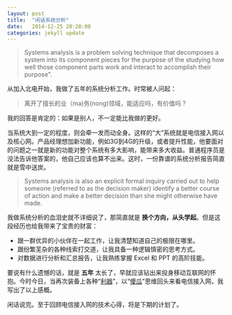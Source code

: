 ```yaml
---
layout: post
title:  "闲话系统分析"
date:   2014-12-25 20:28:00
categories: jekyll update
---
```


> Systems analysis is a problem solving technique that decomposes a system into its component pieces for the purpose of the studying how well those component parts work and interact to accomplish their purpose". 

从加入北电开始，我做了五年的系统分析工作。时常被人问起：

> 离开了擅长的业（ma)务(nong)领域，能适应吗，有价值吗？

我的回答是肯定的：如果是别人，不一定能比我做的更好。

当系统大到一定的程度，则会牵一发而动全身。这样的“大”系统就是电信接入网以及核心网。产品经理想加新功能，例如3G到4G的升级，或者提升性能，他要面对的问题之一就是新的功能对整个系统有多大影响，能带来多大收益。普通程序员是没法告诉他答案的，他自己应该也算不出来。这时，一份靠谱的系统分析报告简直就是雪中送炭。

> Systems analysis is also an explicit formal inquiry carried out to help someone (referred to as the decision maker) identify a better course of action and make a better decision than she might otherwise have made.

我做系统分析的血泪史就不详细说了，那简直就是 __换个方向，从头学起__。但是这段经历也给我带来了宝贵的财富：

* 跟一群优异的小伙伴在一起工作，让我清楚知道自己的极限在哪里。
* 跟纷繁芜杂的各种线索打交道，让我具备一种逻辑慎密的思考方式。
* 对数据进行分析和汇总报告，让我熟练掌握 Excel 和 PPT 的高阶技能。

要说有什么遗憾的话，就是 __五年__ 太长了，早就应该钻出来投身移动互联网的怀抱。今时今日，当再次装备上各种“[利器](/about)”，以“[傻瓜](http://www.quora.com/What-did-Steve-Jobs-mean-by-stay-hungry-stay-foolish)”思维回头来看电信接入网，我写出了以上感概。

闲话说完。至于回顾电信接入网的技术心得，将是下期的计划了。
